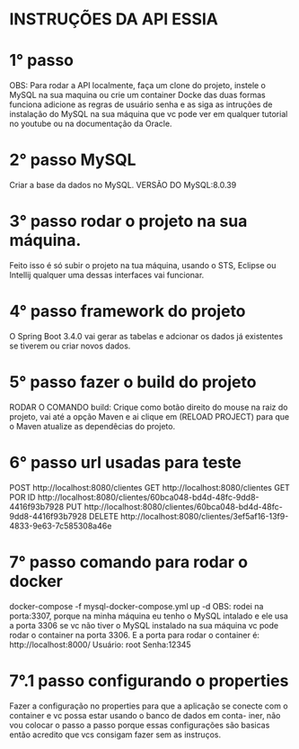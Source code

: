 # INSTRUÇÕES DA API ESSIA

# 1° passo
 OBS: Para rodar a API localmente, faça um clone do projeto, instele o MySQL na sua maquina ou crie um container Docke das duas formas funciona adicione as  regras de usuário 
senha e as siga as intruções de instalação do MySQL na sua máquina que vc pode ver em qualquer tutorial no youtube ou na documentação da Oracle.
 
# 2° passo MySQL
Criar a base da dados no MySQL.
VERSÃO DO MySQL:8.0.39

# 3° passo rodar o projeto na sua máquina.
 Feito isso é só subir o projeto na tua máquina, usando o STS, Eclipse ou Intellij qualquer uma dessas interfaces vai funcionar.

# 4° passo framework do projeto
O Spring Boot 3.4.0 vai gerar as tabelas e adcionar os dados já existentes se tiverem ou criar novos dados.

# 5° passo fazer o build do projeto
RODAR O COMANDO build: Crique como botão direito do mouse na raiz do projeto, vai até a opção Maven e ai clique em (RELOAD PROJECT) para que o Maven atualize as dependêcias do
projeto.

# 6° passo url usadas para teste
POST http://localhost:8080/clientes
GET http://localhost:8080/clientes
GET POR ID http://localhost:8080/clientes/60bca048-bd4d-48fc-9dd8-4416f93b7928
PUT http://localhost:8080/clientes/60bca048-bd4d-48fc-9dd8-4416f93b7928
DELETE http://localhost:8080/clientes/3ef5af16-13f9-4833-9e63-7c585308a46e

# 7° passo comando para rodar o docker
 docker-compose -f mysql-docker-compose.yml up -d
 OBS: rodei na porta:3307, porque na minha máquina eu tenho o MySQL intalado e ele usa a porta 3306 se vc não tiver o MySQL instalado
 na sua máquina vc pode rodar o container na porta 3306.
E a porta para rodar o container é: http://localhost:8000/
Usuário: root
Senha:12345

# 7°.1 passo configurando o properties
 Fazer a configuração no properties para que a aplicação se  conecte com o container e vc possa estar usando o banco de dados em conta-
iner, não vou colocar o passo a passo porque essas configurações são basicas então acredito que vcs consigam fazer sem as instruços.




